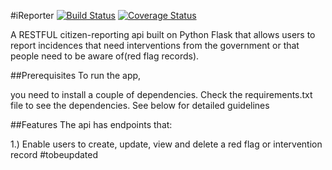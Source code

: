 #iReporter [![Build Status](https://travis-ci.com/ValerieRono/ireporter.svg?branch=develop)](https://travis-ci.com/ValerieRono/ireporter) [![Coverage Status](https://coveralls.io/repos/github/ValerieRono/ireporter/badge.svg?branch=bg-fix-endpoints-output-format)](https://coveralls.io/github/ValerieRono/ireporter?branch=bg-fix-endpoints-output-format)

A RESTFUL citizen-reporting api built on Python Flask that allows users to report incidences that need interventions from the government or that people need to be aware of(red flag records).

##Prerequisites To run the app, 

you need to install a couple of dependencies. Check the requirements.txt file to see the dependencies. See below for detailed guidelines

##Features The api has endpoints that:

1.) Enable users to create, update, view and delete a red flag or intervention record
#tobeupdated
